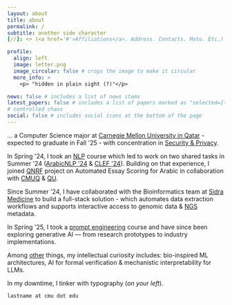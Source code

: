 ```yaml
---
layout: about
title: about
permalink: /
subtitle: another side character 
[//]: <> (<a href='#'>Affiliations</a>. Address. Contacts. Moto. Etc.)

profile:
  align: left
  image: letter.png
  image_circular: false # crops the image to make it circular
  more_info: >
    <p> "hidden in plain sight (?)"</p>

news: false # includes a list of news items
latest_papers: false # includes a list of papers marked as "selected={true}"
# controlled chaos
social: false # includes social icons at the bottom of the page
---
```

... a Computer Science major at [Carnegie Mellon University in Qatar](https://www.qatar.cmu.edu/) - expected to graduate in Fall '25 - with concentration in [Security & Privacy](https://s3d.cmu.edu/education/undergrad-programs/secpriv/).

In Spring '24, I took an [NLP](https://www.cs.cmu.edu/~ehn/11-611/) course which led to work on two shared tasks in Summer '24 ([ArabicNLP '24](https://arxiv.org/abs/2407.01360) & [CLEF '24](https://arxiv.org/abs/2407.10252)). Building on that experience, I joined [QNRF](http://blogs.qu.edu.qa/cse/tag/qnrf/) project on Automated Essay Scoring for Arabic in collaboration with [CMUQ](https://www.qatar.cmu.edu/news/carnegie-mellon-receives-grants-for-ai-research-into-key-areas-for-qatar/) & [QU](http://qufaculty.qu.edu.qa/telsayed/current_research_projects/). 

Since Summer '24, I have collaborated with the Bioinformatics team at [Sidra Medicine](https://www.sidra.org/) to build a full-stack solution - which automates data extraction workflows and supports interactive access to genomic data & [NGS](https://www.illumina.com/science/technology/next-generation-sequencing.html) metadata.

In Spring '25, I took a [prompt engineering](https://www.cs.cmu.edu/~breaux/prompting/) course and have since been exploring generative AI — from research prototypes to industry implementations.

Among [other](https://abrar-abir.github.io/blog/2025/not-sponsored/) things, my intellectual curiosity includes: bio-inspired ML architectures, AI for formal verification & mechanistic interpretability for LLMs.

In my downtime, I tinker with typography (*on your left*).

`lastname at cmu dot edu`

